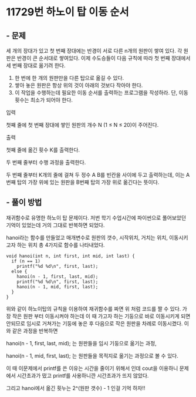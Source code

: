 # 11729번 하노이 탑 이동 순서

## - 문제
세 개의 장대가 있고 첫 번째 장대에는 반경이 서로 다른 n개의 원판이 쌓여 있다. 각 원판은 반경이 큰 순서대로 쌓여있다. 이제 수도승들이 다음 규칙에 따라 첫 번째 장대에서 세 번째 장대로 옮기려 한다.
1. 한 번에 한 개의 원판만을 다른 탑으로 옮길 수 있다.
2. 쌓아 놓은 원판은 항상 위의 것이 아래의 것보다 작아야 한다.
3. 이 작업을 수행하는데 필요한 이동 순서를 출력하는 프로그램을 작성하라. 단, 이동 횟수는 최소가 되어야 한다.

입력

첫째 줄에 첫 번째 장대에 쌓인 원판의 개수 N (1 ≤ N ≤ 20)이 주어진다.

출력

첫째 줄에 옮긴 횟수 K를 출력한다.

두 번째 줄부터 수행 과정을 출력한다. 

두 번째 줄부터 K개의 줄에 걸쳐 두 정수 A B를 빈칸을 사이에 두고 출력하는데, 이는 A번째 탑의 가장 위에 있는 원판을 B번째 탑의 가장 위로 옮긴다는 뜻이다.

## - 풀이 방법
재귀함수로 유명한 하노이 탑 문제이다. 저번 학기 수업시간에 파이썬으로 풀어보았던 기억이 있었는데 거의 그대로 반복하면 되었다.

hanoi라는 함수를 만들었고 매개변수로 원판의 갯수, 시작위치, 거치는 위치, 이동시키고자 하는 위치 총 4가지로 함수를 나타내었다. 

    void hanoi(int n, int first, int mid, int last) {
      if (n == 1)
        printf("%d %d\n", first, last); 
      else {
        hanoi(n - 1, first, last, mid);
        printf("%d %d\n", first, last);
        hanoi(n - 1, mid, first, last);
      }
    }
 위와 같이 하노이탑의 규칙을 이용하여 재귀함수를 짜면 위 처럼 코드를 짤 수 있다. 가장 작은 원판 부터 이동시켜야 하는데 이 때 가고자 하는 기둥으로
  바로 이동시키게 되면 안되므로 임시로 거쳐가는 기둥에 놓은 후 다음으로 작은 원판을 차례로 이동시켰다. 이와 같은 과정을 반복하면 
  
  hanoi(n - 1, first, last, mid); 는 원판들을 임시 기둥으로 옮기는 과정,
  
  hanoi(n - 1, mid, first, last); 는 원판들을 목적지로 옮기는 과정으로 볼 수 있다.
  
  이 때 이문제에서 printf를 쓴 이유는 시간을 줄이기 위해서 인데 cout을 이용하니 문제에서 시간초과가 떴고 printf를 사용하니깐 시간초과가 뜨지 않았다.
  
  그리고 hanoi에서 옮긴 횟누는 2^(원판 갯수) - 1 인걸 기억 하자!!
